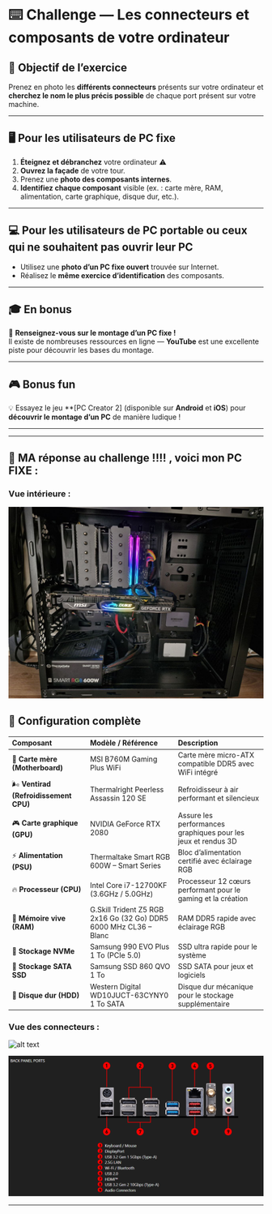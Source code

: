 # ⌨️ Challenge — Les connecteurs et composants de votre ordinateur

## 🎯 Objectif de l’exercice

Prenez en photo les **différents connecteurs** présents sur votre ordinateur et **cherchez le nom le plus précis possible** de chaque port présent sur votre machine.

---

## 🖥️ Pour les utilisateurs de PC fixe

1. **Éteignez et débranchez** votre ordinateur ⚠️  
2. **Ouvrez la façade** de votre tour.  
3. Prenez une **photo des composants internes**.  
4. **Identifiez chaque composant** visible (ex. : carte mère, RAM, alimentation, carte graphique, disque dur, etc.).

---

## 💻 Pour les utilisateurs de PC portable ou ceux qui ne souhaitent pas ouvrir leur PC

- Utilisez une **photo d’un PC fixe ouvert** trouvée sur Internet.  
- Réalisez le **même exercice d’identification** des composants.

---

## 🎓 En bonus

🧠 **Renseignez-vous sur le montage d’un PC fixe !**  
Il existe de nombreuses ressources en ligne — **YouTube** est une excellente piste pour découvrir les bases du montage.

---

## 🎮 Bonus fun

💡 Essayez le jeu **[PC Creator 2] (disponible sur **Android** et **iOS**) pour **découvrir le montage d’un PC** de manière ludique !

---

---

## 📸 MA réponse au challenge !!!! , voici **mon PC FIXE** : 


### Vue intérieure : 

![alt text](<PC fixe-1.jpg>)

## 🧩 Configuration complète

| Composant | Modèle / Référence | Description |
|:-----------|:------------------|:-------------|
| 🧠 **Carte mère (Motherboard)** | MSI B760M Gaming Plus WiFi | Carte mère micro-ATX compatible DDR5 avec WiFi intégré |
| 🌬️ **Ventirad (Refroidissement CPU)** | Thermalright Peerless Assassin 120 SE | Refroidisseur à air performant et silencieux |
| 🎮 **Carte graphique (GPU)** | NVIDIA GeForce RTX 2080 | Assure les performances graphiques pour les jeux et rendus 3D |
| ⚡ **Alimentation (PSU)** | Thermaltake Smart RGB 600W – Smart Series | Bloc d’alimentation certifié avec éclairage RGB |
| 🔥 **Processeur (CPU)** | Intel Core i7-12700KF (3.6GHz / 5.0GHz) | Processeur 12 cœurs performant pour le gaming et la création |
| 💾 **Mémoire vive (RAM)** | G.Skill Trident Z5 RGB 2x16 Go (32 Go) DDR5 6000 MHz CL36 – Blanc | RAM DDR5 rapide avec éclairage RGB |
| 🧱 **Stockage NVMe** | Samsung 990 EVO Plus 1 To (PCIe 5.0) | SSD ultra rapide pour le système |
| 💽 **Stockage SATA SSD** | Samsung SSD 860 QVO 1 To | SSD SATA pour jeux et logiciels |
| 💽 **Disque dur (HDD)** | Western Digital WD10JUCT-63CYNY0 1 To SATA | Disque dur mécanique pour le stockage supplémentaire |

### Vue des connecteurs : 
![alt text](<connecteur arrière PC-1.jpg>)

![alt text](image.png)

---
